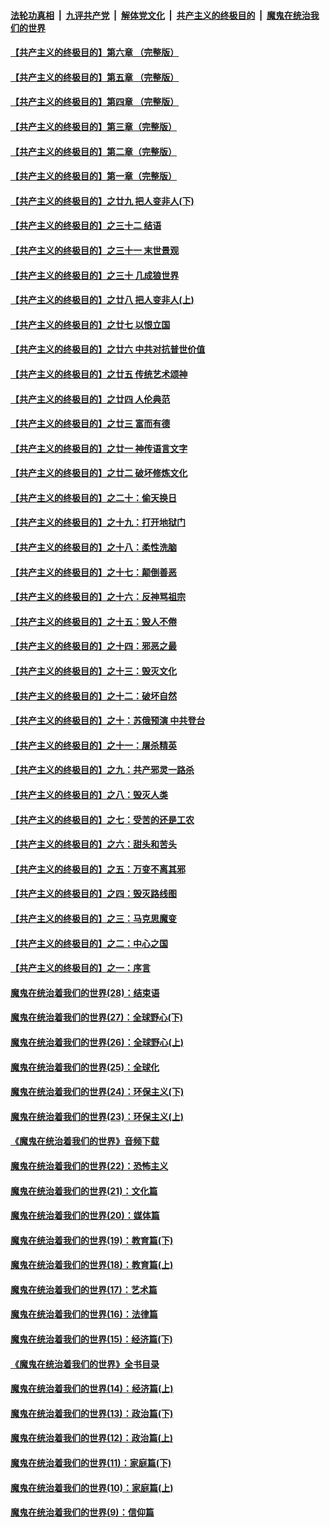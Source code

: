 ####  [法轮功真相](../../../../basic/blob/master/README.md?t=03090502) &nbsp;|&nbsp; [九评共产党](../../../../9ping.md/blob/master/README.md?t=03090502) &nbsp;|&nbsp; [解体党文化](../../../../jtdwh.md/blob/master/README.md?t=03090502)  &nbsp;|&nbsp; [共产主义的终极目的](../../../../gczydzjmd.md/blob/master/README.md?t=03090502) &nbsp;|&nbsp; [魔鬼在统治我们的世界](../../../../mgztzwmdsj.md/blob/master/README.md?t=03090502) 

#### [【共产主义的终极目的】第六章 （完整版）](../pages/nsc422/n11428913.md?t=03090502) 

#### [【共产主义的终极目的】第五章 （完整版）](../pages/nsc422/n11428912.md?t=03090502) 

#### [【共产主义的终极目的】第四章 （完整版）](../pages/nsc422/n11428907.md?t=03090502) 

#### [【共产主义的终极目的】第三章（完整版）](../pages/nsc422/n11428848.md?t=03090502) 

#### [【共产主义的终极目的】第二章（完整版）](../pages/nsc422/n11428831.md?t=03090502) 

#### [【共产主义的终极目的】第一章（完整版）](../pages/nsc422/n11417651.md?t=03090502) 

#### [【共产主义的终极目的】之廿九 把人变非人(下)](../pages/nsc422/n11344140.md?t=03090502) 

#### [【共产主义的终极目的】之三十二 结语](../pages/nsc422/n11360535.md?t=03090502) 

#### [【共产主义的终极目的】之三十一 末世景观](../pages/nsc422/n11351129.md?t=03090502) 

#### [【共产主义的终极目的】之三十 几成狼世界](../pages/nsc422/n11348280.md?t=03090502) 

#### [【共产主义的终极目的】之廿八 把人变非人(上)](../pages/nsc422/n11340492.md?t=03090502) 

#### [【共产主义的终极目的】之廿七 以恨立国](../pages/nsc422/n11336944.md?t=03090502) 

#### [【共产主义的终极目的】之廿六 中共对抗普世价值](../pages/nsc422/n11324785.md?t=03090502) 

#### [【共产主义的终极目的】之廿五 传统艺术颂神](../pages/nsc422/n11296396.md?t=03090502) 

#### [【共产主义的终极目的】之廿四 人伦典范](../pages/nsc422/n11296397.md?t=03090502) 

#### [【共产主义的终极目的】之廿三 富而有德](../pages/nsc422/n11283598.md?t=03090502) 

#### [【共产主义的终极目的】之廿一 神传语言文字](../pages/nsc422/n11263265.md?t=03090502) 

#### [【共产主义的终极目的】之廿二 破坏修炼文化](../pages/nsc422/n11245728.md?t=03090502) 

#### [【共产主义的终极目的】之二十：偷天换日](../pages/nsc422/n11238846.md?t=03090502) 

#### [【共产主义的终极目的】之十九：打开地狱门](../pages/nsc422/n11206376.md?t=03090502) 

#### [【共产主义的终极目的】之十八：柔性洗脑](../pages/nsc422/n11199994.md?t=03090502) 

#### [【共产主义的终极目的】之十七：颠倒善恶](../pages/nsc422/n11179782.md?t=03090502) 

#### [【共产主义的终极目的】之十六：反神骂祖宗](../pages/nsc422/n11166798.md?t=03090502) 

#### [【共产主义的终极目的】之十五：毁人不倦](../pages/nsc422/n11166792.md?t=03090502) 

#### [【共产主义的终极目的】之十四：邪恶之最](../pages/nsc422/n11150249.md?t=03090502) 

#### [【共产主义的终极目的】之十三：毁灭文化](../pages/nsc422/n11135227.md?t=03090502) 

#### [【共产主义的终极目的】之十二：破坏自然](../pages/nsc422/n11135214.md?t=03090502) 

#### [【共产主义的终极目的】之十：苏俄预演 中共登台](../pages/nsc422/n11118424.md?t=03090502) 

#### [【共产主义的终极目的】之十一：屠杀精英](../pages/nsc422/n11118442.md?t=03090502) 

#### [【共产主义的终极目的】之九：共产邪灵一路杀](../pages/nsc422/n11114139.md?t=03090502) 

#### [【共产主义的终极目的】之八：毁灭人类](../pages/nsc422/n11108503.md?t=03090502) 

#### [【共产主义的终极目的】之七：受苦的还是工农](../pages/nsc422/n11101809.md?t=03090502) 

#### [【共产主义的终极目的】之六：甜头和苦头](../pages/nsc422/n11096971.md?t=03090502) 

#### [【共产主义的终极目的】之五：万变不离其邪](../pages/nsc422/n11091285.md?t=03090502) 

#### [【共产主义的终极目的】之四：毁灭路线图](../pages/nsc422/n11086284.md?t=03090502) 

#### [【共产主义的终极目的】之三：马克思魔变](../pages/nsc422/n11061941.md?t=03090502) 

#### [【共产主义的终极目的】之二：中心之国](../pages/nsc422/n11047728.md?t=03090502) 

#### [【共产主义的终极目的】之一：序言](../pages/nsc422/n11086077.md?t=03090502) 

#### [魔鬼在统治着我们的世界(28)：结束语](../pages/nsc422/n10936246.md?t=03090502) 

#### [魔鬼在统治着我们的世界(27)：全球野心(下)](../pages/nsc422/n10928319.md?t=03090502) 

#### [魔鬼在统治着我们的世界(26)：全球野心(上)](../pages/nsc422/n10900318.md?t=03090502) 

#### [魔鬼在统治着我们的世界(25)：全球化](../pages/nsc422/n10788205.md?t=03090502) 

#### [魔鬼在统治着我们的世界(24)：环保主义(下)](../pages/nsc422/n10695307.md?t=03090502) 

#### [魔鬼在统治着我们的世界(23)：环保主义(上)](../pages/nsc422/n10688613.md?t=03090502) 

#### [《魔鬼在统治着我们的世界》音频下载](../pages/nsc422/n10635553.md?t=03090502) 

#### [魔鬼在统治着我们的世界(22)：恐怖主义](../pages/nsc422/n10614727.md?t=03090502) 

#### [魔鬼在统治着我们的世界(21)：文化篇](../pages/nsc422/n10597706.md?t=03090502) 

#### [魔鬼在统治着我们的世界(20)：媒体篇](../pages/nsc422/n10586579.md?t=03090502) 

#### [魔鬼在统治着我们的世界(19)：教育篇(下)](../pages/nsc422/n10564808.md?t=03090502) 

#### [魔鬼在统治着我们的世界(18)：教育篇(上)](../pages/nsc422/n10526970.md?t=03090502) 

#### [魔鬼在统治着我们的世界(17)：艺术篇](../pages/nsc422/n10499093.md?t=03090502) 

#### [魔鬼在统治着我们的世界(16)：法律篇](../pages/nsc422/n10485969.md?t=03090502) 

#### [魔鬼在统治着我们的世界(15)：经济篇(下)](../pages/nsc422/n10469975.md?t=03090502) 

#### [《魔鬼在统治着我们的世界》全书目录](../pages/nsc422/n10464261.md?t=03090502) 

#### [魔鬼在统治着我们的世界(14)：经济篇(上)](../pages/nsc422/n10457370.md?t=03090502) 

#### [魔鬼在统治着我们的世界(13)：政治篇(下)](../pages/nsc422/n10448270.md?t=03090502) 

#### [魔鬼在统治着我们的世界(12)：政治篇(上)](../pages/nsc422/n10444576.md?t=03090502) 

#### [魔鬼在统治着我们的世界(11)：家庭篇(下)](../pages/nsc422/n10440961.md?t=03090502) 

#### [魔鬼在统治着我们的世界(10)：家庭篇(上)](../pages/nsc422/n10435448.md?t=03090502) 

#### [魔鬼在统治着我们的世界(9)：信仰篇](../pages/nsc422/n10432159.md?t=03090502) 

